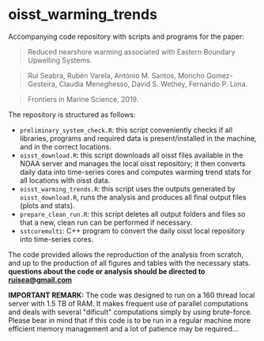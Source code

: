 # oisst_warming_trends

Accompanying code repository with scripts and programs for the paper:

> Reduced nearshore warming associated with Eastern Boundary Upwelling Systems.

> Rui Seabra, Rubén Varela, António M. Santos, Moncho Gomez-Gesteira, Claudia Meneghesso, David S. Wethey, Fernando P. Lima.

> Frontiers in Marine Science, 2019.

The repository is structured as follows:
- `preliminary_system_check.R`: this script conveniently checks if all libraries, programs and required data is present/installed in the machine, and in the correct locations.
- `oisst_download.R`: this script downloads all oisst files available in the NOAA server and manages the local oisst repository; it then converts daily data into time-series cores and computes warming trend stats for all locations with oisst data.
- `oisst_warming_trends.R`: this script uses the outputs generated by `oisst_download.R`, runs the analysis and produces all final output files (plots and stats).
- `prepare_clean_run.R`: this script deletes all output folders and files so that a new, clean run can be performed if necessary.
- `sstcoremulti`: C++ program to convert the daily oisst local repository into time-series cores.

The code provided allows the reproduction of the analysis from scratch, and up to the production of all figures and tables with the necessary stats. **questions about the code or analysis should be directed to ruisea@gmail.com** 

**IMPORTANT REMARK:** The code was designed to run on a 160 thread local server with 1.5 TB of RAM. It makes frequent use of parallel computations and deals with several "dificult" computations simply by using brute-force. Please bear in mind that if this code is to be run in a regular machine more efficient memory management and a lot of patience may be required...